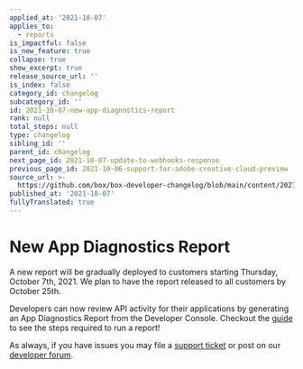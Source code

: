 ```yaml
---
applied_at: '2021-10-07'
applies_to:
  - reports
is_impactful: false
is_new_feature: true
collapse: true
show_excerpt: true
release_source_url: ''
is_index: false
category_id: changelog
subcategory_id: ''
id: 2021-10-07-new-app-diagnostics-report
rank: null
total_steps: null
type: changelog
sibling_id: ''
parent_id: changelog
next_page_id: 2021-10-07-update-to-webhooks-response
previous_page_id: 2021-10-06-support-for-adobe-creative-cloud-preview
source_url: >-
  https://github.com/box/box-developer-changelog/blob/main/content/2021/10-07-new-app-diagnostics-report.md
published_at: '2021-10-07'
fullyTranslated: true
---
```

# New App Diagnostics Report

A new report will be gradually deployed to customers starting Thursday, October 7th, 2021. We plan to have the report released to all customers by October 25th.

<!-- more -->

Developers can now review API activity for their applications by generating an App Diagnostics Report from the Developer Console. Checkout the [guide][report] to see the steps required to run a report!

As always, if you have issues you may file a [support ticket][support] or post on our [developer forum][forum].

[report]: g://api-calls/permissions-and-errors/app-diagnostics-report

[support]: https://developer.box.com/support

[forum]: https://support.box.com/hc/en-us/community/topics/360001932973-Platform-and-Developer-Forum
